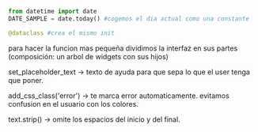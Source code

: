 ```python
from datetime import date
DATE_SAMPLE = date.today() #cogemos el dia actual como una constante

@dataclass #crea el mismo init

```

para hacer la funcion mas pequeña dividimos la interfaz en sus partes (composición: un arbol de widgets con sus hijos)

set_placeholder_text -> texto de ayuda para que sepa lo que el user tenga que poner.

add_css_class('error') -> te marca error automaticamente. evitamos confusion en el usuario con los colores.

text.strip() -> omite los espacios del inicio y del final.